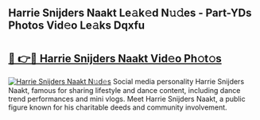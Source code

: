 ## Harrie Snijders Naakt Le𝚊k𝚎d N𝚞𝚍es - Part-YDs Photos Vid𝚎o Le𝚊ks Dqxfu

# <h2><a href="http://fbaaye3.evod.top/?m=Harrie+Snijders+Naakt">🔗 👉🔴 Harrie Snijders Naakt Vid𝚎o Ph𝚘t𝚘s</a></h2>

[![Harrie Snijders Naakt N𝚞d𝚎s](https://i.imgur.com/8V9OHl7.gif)](http://fbaaye3.evod.top/?m=Harrie+Snijders+Naakt)
Social media personality Harrie Snijders Naakt, famous for sharing lifestyle and dance content, including dance trend performances and mini vlogs. Meet Harrie Snijders Naakt, a public figure known for his charitable deeds and community involvement. 
